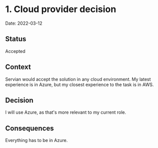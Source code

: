 # 1. Cloud provider decision

Date: 2022-03-12

## Status

Accepted

## Context

Servian would accept the solution in any cloud environment. My latest experience is in Azure, but my closest experience to the task is in AWS.

## Decision

I will use Azure, as that's more relevant to my current role.

## Consequences

Everything has to be in Azure.
